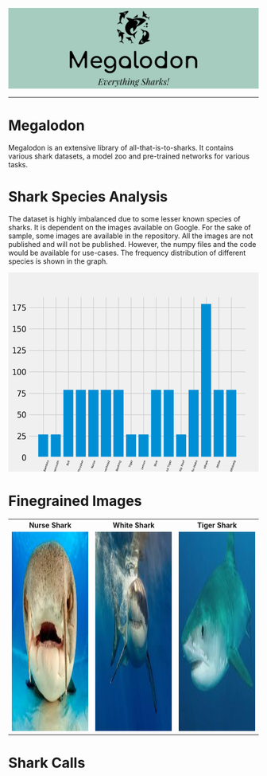![Logo](imgs-readme/logo.png)
<hr>

# Megalodon
Megalodon is an extensive library of all-that-is-to-sharks. It contains various shark datasets, a model zoo and pre-trained networks for various tasks.

# Shark Species Analysis
The dataset is highly imbalanced due to some lesser known species of sharks. It is dependent on the images available on Google. For the sake of sample, some images are available in the repository. All the images are not published and will not be published. However, the numpy files and the code would be available for use-cases.
The frequency distribution of different species is shown in the graph.

<img src="imgs-readme/dist.png" width="600" height="400"/>

# Finegrained Images

<table style="width:100%">
  <tr>
    <th>Nurse Shark</th>
    <th>White Shark</th>
    <th>Tiger Shark</th>
  </tr>
  <tr>
    <td><img src="Finegrained-Images/data/Nurse Shark/4.jpg" width="400" height="400" /></td>
     <td><img src="Finegrained-Images/data/White Shark/19.jpg" width="400" height="400" /></td>
    <td><img src="Finegrained-Images/data/Tiger Shark/21.jpg" width="400" height="400"/></td>
  </tr>
</table>

</body>
</html>

# Shark Calls
